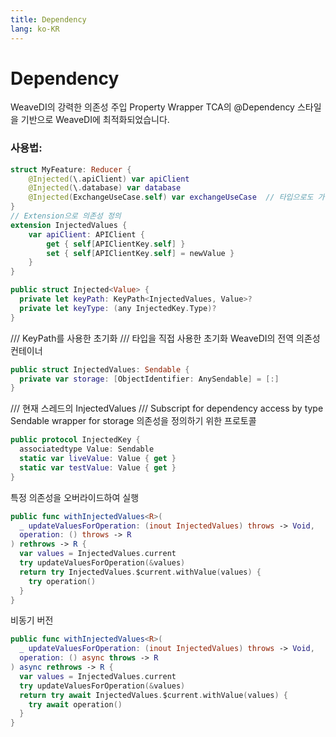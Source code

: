 ```yaml
---
title: Dependency
lang: ko-KR
---
```


# Dependency

WeaveDI의 강력한 의존성 주입 Property Wrapper
TCA의 @Dependency 스타일을 기반으로 WeaveDI에 최적화되었습니다.
### 사용법:
```swift
struct MyFeature: Reducer {
    @Injected(\.apiClient) var apiClient
    @Injected(\.database) var database
    @Injected(ExchangeUseCase.self) var exchangeUseCase  // 타입으로도 가능
}
// Extension으로 의존성 정의
extension InjectedValues {
    var apiClient: APIClient {
        get { self[APIClientKey.self] }
        set { self[APIClientKey.self] = newValue }
    }
}
```

```swift
public struct Injected<Value> {
  private let keyPath: KeyPath<InjectedValues, Value>?
  private let keyType: (any InjectedKey.Type)?
}
```

  /// KeyPath를 사용한 초기화
  /// 타입을 직접 사용한 초기화
WeaveDI의 전역 의존성 컨테이너

```swift
public struct InjectedValues: Sendable {
  private var storage: [ObjectIdentifier: AnySendable] = [:]
}
```

  /// 현재 스레드의 InjectedValues
  /// Subscript for dependency access by type
Sendable wrapper for storage
의존성을 정의하기 위한 프로토콜

```swift
public protocol InjectedKey {
  associatedtype Value: Sendable
  static var liveValue: Value { get }
  static var testValue: Value { get }
}
```

특정 의존성을 오버라이드하여 실행

```swift
public func withInjectedValues<R>(
  _ updateValuesForOperation: (inout InjectedValues) throws -> Void,
  operation: () throws -> R
) rethrows -> R {
  var values = InjectedValues.current
  try updateValuesForOperation(&values)
  return try InjectedValues.$current.withValue(values) {
    try operation()
  }
}
```

비동기 버전

```swift
public func withInjectedValues<R>(
  _ updateValuesForOperation: (inout InjectedValues) throws -> Void,
  operation: () async throws -> R
) async rethrows -> R {
  var values = InjectedValues.current
  try updateValuesForOperation(&values)
  return try await InjectedValues.$current.withValue(values) {
    try await operation()
  }
}
```


